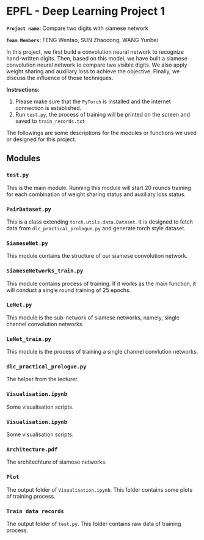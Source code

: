 # EPFL - Deep Learning Project 1 
**`Project name`:** Compare two digits with siamese network

**`Team Members`:** FENG Wentao, SUN Zhaodong, WANG Yunbei

In this project, we first build a convolution neural network to recognize hand-written digits. Then, based on this model, we have built a siamese convolution neural network to compare two visible digits. We also apply weight sharing and auxiliary loss to achieve the objective. Finally, we discuss the influence of those techniques.

**Instructions**:
1. Please make sure that the `PyTorch` is installed and the internet connection is established.
2. Run `test.py`, the process of training will be printed on the screen and saved to `train_records.txt`

The followings are some descriptions for the modules or functions we used or designed for this project.

## Modules
### `test.py`
This is the main module. Running this module will start 20 rounds training for each combination of weight sharing status and auxiliary loss status.

### `PairDataset.py`
This is a class extending `torch.utils.data.Dataset`. It is designed to fetch data from `dlc_practical_prologue.py` and generate torch style dataset.

### `SiameseNet.py`
This module contains the structure of our siamese convolution network.

### `SiameseNetworks_train.py`
This module contains process of training. If it works as the main function, it will conduct a single round training of 25 epochs.

### `LeNet.py`
This module is the sub-network of siamese networks, namely, single channel convolution networks.

### `LeNet_train.py`
This module is the process of training a single channel convlution networks.

### `dlc_practical_prologue.py`
The helper from the lecturer.

### `Visualisation.ipynb`
Some visualisation scripts.

### `Visualisation.ipynb`
Some visualisation scripts.

### `Architecture.pdf`
The architechture of siamese networks.

### `Plot`
The output folder of `Visualisation.ipynb`. This folder contains some plots of training process.

### `Train data records`
The output folder of `test.py`. This folder contains raw data of training process.